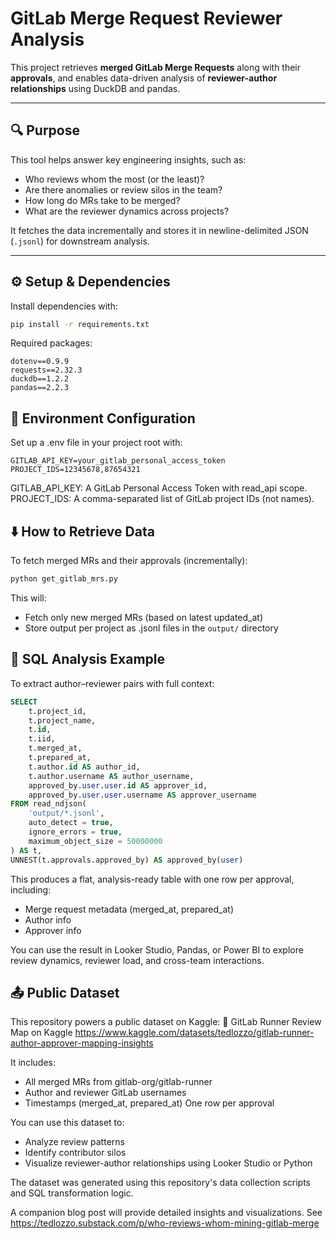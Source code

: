 # GitLab Merge Request Reviewer Analysis

This project retrieves **merged GitLab Merge Requests** along with their **approvals**, and enables data-driven analysis of **reviewer-author relationships** using DuckDB and pandas.

---

## 🔍 Purpose

This tool helps answer key engineering insights, such as:

- Who reviews whom the most (or the least)?
- Are there anomalies or review silos in the team?
- How long do MRs take to be merged?
- What are the reviewer dynamics across projects?

It fetches the data incrementally and stores it in newline-delimited JSON (`.jsonl`) for downstream analysis.

---

## ⚙️ Setup & Dependencies

Install dependencies with:

```bash
pip install -r requirements.txt
```

Required packages:
```
dotenv==0.9.9
requests==2.32.3
duckdb==1.2.2
pandas==2.2.3
```

## 🔐 Environment Configuration
Set up a .env file in your project root with:
```
GITLAB_API_KEY=your_gitlab_personal_access_token
PROJECT_IDS=12345678,87654321
```
GITLAB_API_KEY: A GitLab Personal Access Token with read_api scope.
PROJECT_IDS: A comma-separated list of GitLab project IDs (not names).

## ⬇️ How to Retrieve Data
To fetch merged MRs and their approvals (incrementally):
```bash
python get_gitlab_mrs.py
```
This will:

- Fetch only new merged MRs (based on latest updated_at)
- Store output per project as .jsonl files in the `output/` directory


## 🧠 SQL Analysis Example
To extract author–reviewer pairs with full context:

```sql
SELECT 
    t.project_id,
    t.project_name,
    t.id,
    t.iid,
    t.merged_at,
    t.prepared_at,
    t.author.id AS author_id,
    t.author.username AS author_username,
    approved_by.user.user.id AS approver_id,
    approved_by.user.user.username AS approver_username
FROM read_ndjson(
    'output/*.jsonl',
    auto_detect = true,
    ignore_errors = true,
    maximum_object_size = 50000000
) AS t,
UNNEST(t.approvals.approved_by) AS approved_by(user)
```

This produces a flat, analysis-ready table with one row per approval, including:
- Merge request metadata (merged_at, prepared_at)
- Author info
- Approver info

You can use the result in Looker Studio, Pandas, or Power BI to explore review dynamics, reviewer load, and cross-team interactions.

## 📤 Public Dataset
This repository powers a public dataset on Kaggle:
🔗 GitLab Runner Review Map on Kaggle
https://www.kaggle.com/datasets/tedlozzo/gitlab-runner-author-approver-mapping-insights

It includes:
- All merged MRs from gitlab-org/gitlab-runner
- Author and reviewer GitLab usernames
- Timestamps (merged_at, prepared_at)
One row per approval

You can use this dataset to:
- Analyze review patterns
- Identify contributor silos
- Visualize reviewer-author relationships using Looker Studio or Python

The dataset was generated using this repository's data collection scripts and SQL transformation logic. 

A companion blog post will provide detailed insights and visualizations. See https://tedlozzo.substack.com/p/who-reviews-whom-mining-gitlab-merge